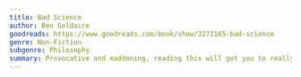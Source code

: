 ```yaml
---
title: Bad Science
author: Ben Goldacre
goodreads: https://www.goodreads.com/book/show/3272165-bad-science
genre: Non-Fiction
subgenre: Philosophy
summary: Provocative and maddening, reading this will get you to really understand why "studies show..." always seems to be said before nonsense claims.
---
```

